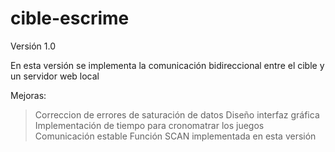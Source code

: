 # cible-escrime
Versión 1.0

En esta versión se implementa la comunicación bidireccional entre el cible y un servidor web local

Mejoras:
  > Correccion de errores de saturación de datos
  > Diseño interfaz gráfica
  > Implementación de tiempo para cronomatrar los juegos
  > Comunicación estable
  > Función SCAN implementada en esta versión
